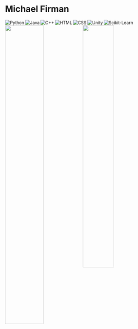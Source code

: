 # Michael Firman

<img align='left' alt='Python' src="https://img.shields.io/badge/python-3670A0?style=for-the-badge&logo=python&logoColor=ffdd54"/>
<img align='left' alt='Java' src="https://img.shields.io/badge/java-%23ED8B00.svg?style=for-the-badge&logo=java&logoColor=white"/>
<img align='left' alt='C++' src="https://img.shields.io/badge/c++-%2300599C.svg?style=for-the-badge&logo=c%2B%2B&logoColor=white"/>
<img align='left' alt='HTML' src="https://img.shields.io/badge/html5-%23E34F26.svg?style=for-the-badge&logo=html5&logoColor=white"/>
<img align='left' alt='CSS' src="https://img.shields.io/badge/css3-%231572B6.svg?style=for-the-badge&logo=css3&logoColor=white"/>
<img align='left' alt='Unity' src="https://img.shields.io/badge/unity-%23000000.svg?style=for-the-badge&logo=unity&logoColor=white"/>
<img alt='Scikit-Learn' src="https://img.shields.io/badge/scikit--learn-%23F7931E.svg?style=for-the-badge&logo=scikit-learn&logoColor=white"/>

<img align='left' width='50%' src="https://github-readme-stats.vercel.app/api?username=M-Firm2002&show_icons=true&theme=default"/>
<img align='left' width='45%' src="https://github-readme-stats.vercel.app/api/top-langs/?username=M-Firm2002&layout=compact"/>
